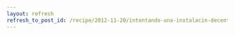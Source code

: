 ```yaml
---
layout: refresh
refresh_to_post_id: /recipe/2012-11-20/intentando-una-instalacin-decente-de-debian-en-el-asus-ux32vd
---
```

